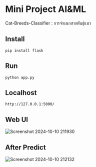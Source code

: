 # Mini Project AI&ML

Cat-Breeds-Classifier : การจำแนกสายพันธุ์แมว

## Install
```
pip install flask
```

## Run
```
python app.py
```
## Localhost
```
http://127.0.0.1:5000/
```
## Web UI
![Screenshot 2024-10-10 211930](https://github.com/user-attachments/assets/f57420a6-20e9-4908-adea-8cf0cdfeb7ed)
## After Predict
![Screenshot 2024-10-10 212132](https://github.com/user-attachments/assets/d2334447-7908-4a1e-99ec-be7ad88fcdf6)
